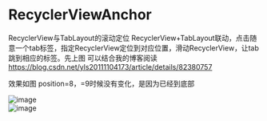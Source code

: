 # RecyclerViewAnchor
RecyclerView与TabLayout的滚动定位
RecyclerView+TabLayout联动，点击随意一个tab标签，指定RecyclerView定位到对应位置，滑动RecyclerView，让tab跳到相应的标签。先上图
可以结合我的博客阅读 https://blog.csdn.net/yls20111104173/article/details/82380757

效果如图
position=8，=9时候没有变化，是因为已经到底部



![image](https://github.com/qq675080677/RecyclerViewAnchor/blob/master/scroll.gif)  
![image](https://github.com/qq675080677/RecyclerViewAnchor/blob/master/click.gif)  

